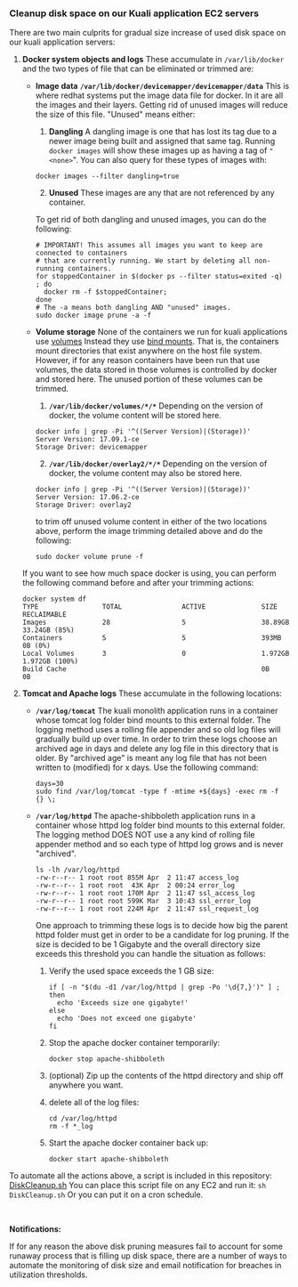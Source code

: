 ### Cleanup disk space on our Kuali application EC2 servers

There are two main culprits for gradual size increase of used disk space on our kuali application servers:

1. **Docker system objects and logs**
   These accumulate in `/var/lib/docker` and the two types of file that can be eliminated or trimmed are: 
        
   
   - **Image data**
     **`/var/lib/docker/devicemapper/devicemapper/data`**
     This is where redhat systems put the image data file for docker. In it are all the images and their layers. Getting rid of unused images will reduce the size of this file. "Unused" means either:
     
     1. **Dangling**
       A dangling image is one that has lost its tag due to a newer image being built and assigned that same tag. Running `docker images` will show these images up as having a tag of `"<none>`".
       You can also query for these types of images with:
     
       ```
       docker images --filter dangling=true
       ```
     
     2. **Unused**
        These images are any that are not referenced by any container. 
     
     To get rid of both dangling and unused images, you can do the following:
     
     ```
     # IMPORTANT! This assumes all images you want to keep are connected to containers
     # that are currently running. We start by deleting all non-running containers.
     for stoppedContainer in $(docker ps --filter status=exited -q) ; do
       docker rm -f $stoppedContainer;
     done
     # The -a means both dangling AND "unused" images.
     sudo docker image prune -a -f
     ```
     
     
     
   - **Volume storage**
     None of the containers we run for kuali applications use [volumes](https://docs.docker.com/storage/volumes/) Instead they use [bind mounts](https://docs.docker.com/storage/bind-mounts/).
     That is, the containers mount directories that exist anywhere on the host file system. However, if for any reason containers have been run that use volumes, the data stored in those volumes is controlled by docker and stored here. The unused portion of these volumes can be trimmed.
     
     1.  **`/var/lib/docker/volumes/*/*`**
       Depending on the version of docker, the volume content will be stored here.
     
       ```
       docker info | grep -Pi '^((Server Version)|(Storage))'
       Server Version: 17.09.1-ce
       Storage Driver: devicemapper
       ```
     
     2. **`/var/lib/docker/overlay2/*/*`**
       Depending on the version of docker, the volume content may also be stored here.
     
       ```
       docker info | grep -Pi '^((Server Version)|(Storage))'
       Server Version: 17.06.2-ce
       Storage Driver: overlay2
       ```
     
     to trim off unused volume content in either of the two locations above, perform the image trimming detailed above and do the following:
     
     ```
     sudo docker volume prune -f
     ```
   
   If you want to see how much space docker is using, you can perform the following command before and after your trimming actions:
   
   ```
   docker system df
   TYPE                TOTAL               ACTIVE              SIZE                RECLAIMABLE
   Images              28                  5                   38.89GB             33.24GB (85%)
   Containers          5                   5                   393MB               0B (0%)
   Local Volumes       3                   0                   1.972GB             1.972GB (100%)
   Build Cache                                                 0B                  0B
   ```
   
   
   
2. **Tomcat and Apache logs**
   These accumulate in the following locations:

   - **`/var/log/tomcat`**
      The kuali monolith application runs in a container whose tomcat log folder bind mounts to this external folder. The logging method uses a rolling file appender and so old log files will gradually build up over time. In order to trim these logs choose an archived age in days and delete any log file in this directory that is older. By "archived age" is meant any log file that has not been written to (modified) for x days. Use the following command:

      ```
      days=30
      sudo find /var/log/tomcat -type f -mtime +${days} -exec rm -f {} \;
      ```

   - **`/var/log/httpd`**
      The apache-shibboleth application runs in a container whose httpd log folder bind mounts to this external folder. The logging method DOES NOT use a any kind of rolling file appender method and so each type of httpd log grows and is never "archived". 

      ```
      ls -lh /var/log/httpd
      -rw-r--r-- 1 root root 855M Apr  2 11:47 access_log
      -rw-r--r-- 1 root root  43K Apr  2 00:24 error_log
      -rw-r--r-- 1 root root 170M Apr  2 11:47 ssl_access_log
      -rw-r--r-- 1 root root 599K Mar  3 10:43 ssl_error_log
      -rw-r--r-- 1 root root 224M Apr  2 11:47 ssl_request_log
      ```

      One approach to trimming these logs is to decide how big the parent httpd folder must get in order to be a candidate for log pruning. If the size is decided to be 1 Gigabyte and the overall directory size exceeds this threshold you can handle the situation as follows:

      1. Verify the used space exceeds the 1 GB size:

         ```
         if [ -n "$(du -d1 /var/log/httpd | grep -Po '\d{7,}')" ] ; then
           echo 'Exceeds size one gigabyte!'
         else
           echo 'Does not exceed one gigabyte'
         fi
         ```

      2. Stop the apache docker container temporarily:

         ```
         docker stop apache-shibboleth
         ```

      3. (optional) Zip up the contents of the httpd directory and ship off anywhere you want.

      4. delete all of the log files:

         ```
         cd /var/log/httpd
         rm -f *_log
         ```

      5. Start the apache docker container back up:

         ```
         docker start apache-shibboleth
         ```

         

To automate all the actions above, a script is included in this repository: [DiskCleanup.sh](DiskCleanup.sh)
You can place this script file on any EC2 and run it: `sh DiskCleanup.sh`
Or you can put it on a cron schedule.

​     

**Notifications:**

If for any reason the above disk pruning measures fail to account for some runaway process that is filling up disk space, there are a number of ways to automate the monitoring of disk size and email notification for breaches in utilization thresholds.

